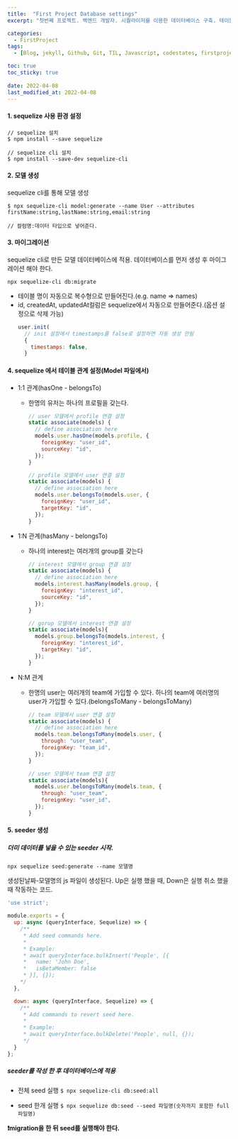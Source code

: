 ```yaml
---
title:  "First Project Database settings"
excerpt: "첫번째 프로젝트. 백엔드 개발자. 시퀄라이저를 이용한 데이터베이스 구축. 테이블 간 관계설정"

categories:
  - FirstProject
tags:
  - [Blog, jekyll, Github, Git, TIL, Javascript, codestates, firstproject, 첫번째 프로젝트, 코드스테이츠, 백엔드, 프론트엔드, git, git workflow, 깃허브, 깃 워크플로우, 깃 명령어, git merge, git pull, git remote]

toc: true
toc_sticky: true
 
date: 2022-04-08
last_modified_at: 2022-04-08
---
```


#### 1. sequelize 사용 환경 설정
```
// sequelize 설치
$ npm install --save sequelize

// sequelize cli 설치
$ npm install --save-dev sequelize-cli
```

#### 2. 모델 생성
sequelize cli를 통해 모델 생성

```
$ npx sequelize-cli model:generate --name User --attributes firstName:string,lastName:string,email:string

// 컬럼명:데이터 타입으로 넣어준다.
```

#### 3. 마이그레이션
sequelize cli로 만든 모델 데이터베이스에 적용. 데이터베이스를 먼저 생성 후 마이그레이션 해야 한다. 
```
npx sequelize-cli db:migrate
```

* 테이블 명이 자동으로 복수형으로 만들어진다.(e.g. name => names)
* id, createdAt, updatedAt컬럼은 sequelize에서 자동으로 만들어준다.(옵션 설정으로 삭제 가능)
  ```javascript
  user.init(
    // init 설정에서 timestamps를 false로 설정하면 자동 생성 안됨
    {
      timestamps: false,
    }
  ```

#### 4. sequelize 에서 테이블 관계 설정(Model 파일에서)
  * 1:1 관계(hasOne - belongsTo)
    * 한명의 유저는 하나의 프로필을 갖는다.
      ```javascript
      // user 모델에서 profile 연결 설정
      static associate(models) {
        // define association here
        models.user.hasOne(models.profile, {
          foreignKey: "user_id",
          sourceKey: "id",
        });
      }

      // profile 모델에서 user 연결 설정
      static associate(models) {
        // define association here
        models.user.belongsTo(models.user, {
          foreignKey: "user_id",
          targetKey: "id",
        });
      }
      ```

  * 1:N 관계(hasMany - belongsTo)
    * 하나의 interest는 여러개의 group를 갖는다
      ```javascript
      // interest 모델에서 group 연결 설정
      static associate(models) {
        // define association here
        models.interest.hasMany(models.group, {
          foreignKey: "interest_id",
          sourceKey: "id",
        });
      }

      // gorup 모델에서 interest 연결 설정
      static associate(models){
        models.group.belongsTo(models.interest, {
          foreignKey: "interest_id",
          targetKey: "id",
        });
      }
      ```

  * N:M 관계
    * 한명의 user는 여러개의 team에 가입할 수 있다. 하나의 team에 여러명의 user가 가입할 수 있다.(belongsToMany - belongsToMany)
      ```javascript
      // team 모델에서 user 연결 설정
      static associate(models) {
        // define association here
        models.team.belongsToMany(models.user, {
          through: "user_team",
          foreignKey: "team_id",
        });
      }

      // user 모델에서 team 연결 설정
      static associate(models){
        models.user.belongsToMany(models.team, {
          through: "user_team",
          foreignKey: "user_id",
        });
      }
      ```

#### 5. seeder 생성
##### 더미 데이터를 넣을 수 있는 seeder 시작.
```
npx sequelize seed:generate --name 모델명
```

생성된날짜-모델명의 js 파일이 생성된다. Up은 실행 했을 때, Down은 실행 취소 했을 때 작동하는 코드.

```javascript
'use strict';

module.exports = {
  up: async (queryInterface, Sequelize) => {
    /**
     * Add seed commands here.
     *
     * Example:
     * await queryInterface.bulkInsert('People', [{
     *   name: 'John Doe',
     *   isBetaMember: false
     * }], {});
    */
  },

  down: async (queryInterface, Sequelize) => {
    /**
     * Add commands to revert seed here.
     *
     * Example:
     * await queryInterface.bulkDelete('People', null, {});
     */
  }
};
```

##### seeder를 작성 한 후 데이터베이스에 적용


* 전체 seed 실행
`$ npx sequelize-cli db:seed:all`

* seed 한개 실행
`$ npx sequelize db:seed --seed 파일명(숫자까지 포함한 full 파일명)`

**:exclamation:migration을 한 뒤 seed를 실행해야 한다.**